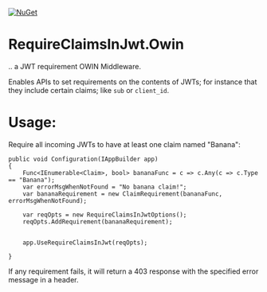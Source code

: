 [![NuGet](https://img.shields.io/nuget/v/RequireClaimsInJwt.Owin.svg)](https://img.shields.io/nuget/v/RequireClaimsInJwt.Owin.svg)


# RequireClaimsInJwt.Owin 
.. a JWT requirement OWIN Middleware.

Enables APIs to set requirements on the contents of JWTs; for instance that they include certain claims; like `sub` or `client_id`.


# Usage:

Require all incoming JWTs to have at least one claim named "Banana":
```
public void Configuration(IAppBuilder app)
{	
	Func<IEnumerable<Claim>, bool> bananaFunc = c => c.Any(c => c.Type == "Banana");
	var errorMsgWhenNotFound = "No banana claim!";
	var bananaRequirement = new ClaimRequirement(bananaFunc, errorMsgWhenNotFound);
	
	var reqOpts = new RequireClaimsInJwtOptions();
	reqOpts.AddRequirement(bananaRequirement);
	
	
	app.UseRequireClaimsInJwt(reqOpts);
	
}	
```

If any requirement fails, it will return a 403 response with the specified error message in a header.